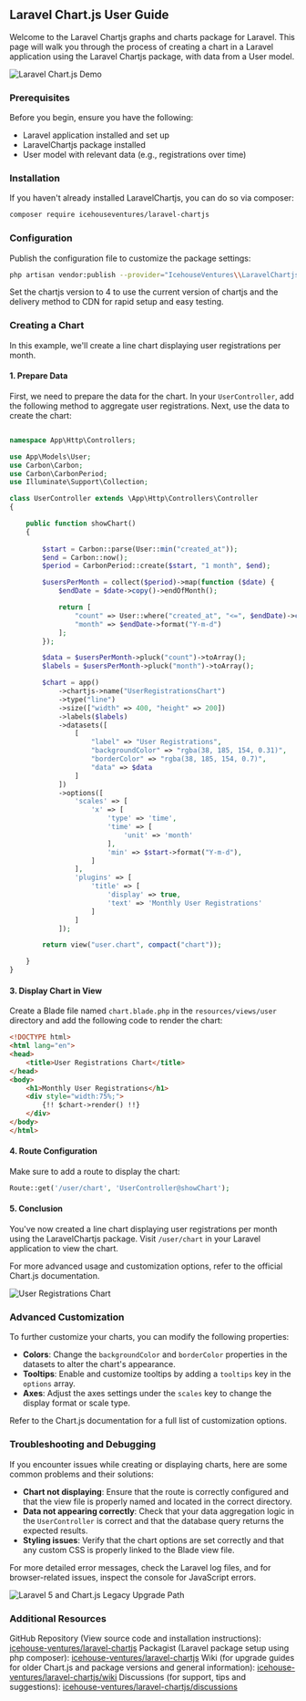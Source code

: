 ## Laravel Chart.js User Guide

Welcome to the Laravel Chartjs graphs and charts package for Laravel. This page will walk you through the process of creating a chart in a Laravel application using the Laravel Chartjs package, with data from a User model.

![Laravel Chart.js Demo](/docs/images/laravel-8-welcome.png)

### Prerequisites

Before you begin, ensure you have the following:

- Laravel application installed and set up
- LaravelChartjs package installed
- User model with relevant data (e.g., registrations over time)

### Installation

If you haven't already installed LaravelChartjs, you can do so via composer:

```bash
composer require icehouseventures/laravel-chartjs
```

### Configuration

Publish the configuration file to customize the package settings:

```bash
php artisan vendor:publish --provider="IcehouseVentures\\LaravelChartjs\\ServiceProvider"
```

Set the chartjs version to 4 to use the current version of chartjs and the delivery method to CDN for rapid setup and easy testing.

### Creating a Chart

In this example, we'll create a line chart displaying user registrations per month.

#### 1. Prepare Data

First, we need to prepare the data for the chart. In your `UserController`, add the following method to aggregate user registrations. Next, use the data to create the chart:

```php

namespace App\Http\Controllers;

use App\Models\User;
use Carbon\Carbon;
use Carbon\CarbonPeriod;
use Illuminate\Support\Collection;

class UserController extends \App\Http\Controllers\Controller
{

    public function showChart()
    {
    
        $start = Carbon::parse(User::min("created_at"));
        $end = Carbon::now();
        $period = CarbonPeriod::create($start, "1 month", $end);

        $usersPerMonth = collect($period)->map(function ($date) {
            $endDate = $date->copy()->endOfMonth();

            return [
                "count" => User::where("created_at", "<=", $endDate)->count(),
                "month" => $endDate->format("Y-m-d")
            ];
        });

        $data = $usersPerMonth->pluck("count")->toArray();
        $labels = $usersPerMonth->pluck("month")->toArray();

        $chart = app()
            ->chartjs->name("UserRegistrationsChart")
            ->type("line")
            ->size(["width" => 400, "height" => 200])
            ->labels($labels)
            ->datasets([
                [
                    "label" => "User Registrations",
                    "backgroundColor" => "rgba(38, 185, 154, 0.31)",
                    "borderColor" => "rgba(38, 185, 154, 0.7)",
                    "data" => $data
                ]
            ])
            ->options([
                'scales' => [
                    'x' => [
                        'type' => 'time',
                        'time' => [
                            'unit' => 'month'
                        ],
                        'min' => $start->format("Y-m-d"),
                    ]
                ],
                'plugins' => [
                    'title' => [
                        'display' => true,
                        'text' => 'Monthly User Registrations'
                    ]
                ]
            ]);

        return view("user.chart", compact("chart"));

    }
}
```

#### 3. Display Chart in View

Create a Blade file named `chart.blade.php` in the `resources/views/user` directory and add the following code to render the chart:

```html
<!DOCTYPE html>
<html lang="en">
<head>
    <title>User Registrations Chart</title>
</head>
<body>
    <h1>Monthly User Registrations</h1>
    <div style="width:75%;">
        {!! $chart->render() !!}
    </div>
</body>
</html>
```

#### 4. Route Configuration

Make sure to add a route to display the chart:

```php
Route::get('/user/chart', 'UserController@showChart');
```

#### 5. Conclusion

You've now created a line chart displaying user registrations per month using the LaravelChartjs package. Visit `/user/chart` in your Laravel application to view the chart.

For more advanced usage and customization options, refer to the official Chart.js documentation.

![User Registrations Chart](/docs/images/laravel-demo-user-chart.png)

### Advanced Customization

To further customize your charts, you can modify the following properties:

- **Colors**: Change the `backgroundColor` and `borderColor` properties in the datasets to alter the chart's appearance.
- **Tooltips**: Enable and customize tooltips by adding a `tooltips` key in the `options` array.
- **Axes**: Adjust the axes settings under the `scales` key to change the display format or scale type.

Refer to the Chart.js documentation for a full list of customization options.

### Troubleshooting and Debugging

If you encounter issues while creating or displaying charts, here are some common problems and their solutions:

- **Chart not displaying**: Ensure that the route is correctly configured and that the view file is properly named and located in the correct directory.
- **Data not appearing correctly**: Check that your data aggregation logic in the `UserController` is correct and that the database query returns the expected results.
- **Styling issues**: Verify that the chart options are set correctly and that any custom CSS is properly linked to the Blade view file.

For more detailed error messages, check the Laravel log files, and for browser-related issues, inspect the console for JavaScript errors.

![Laravel 5 and Chart.js Legacy Upgrade Path](/docs/images/laravel-5-welcome.png)

### Additional Resources

GitHub Repository (View source code and installation instructions): [icehouse-ventures/laravel-chartjs](https://github.com/icehouse-ventures/laravel-chartjs)
Packagist (Laravel package setup using php composer): [icehouse-ventures/laravel-chartjs](https://packagist.org/packages/icehouse-ventures/laravel-chartjs)
Wiki (for upgrade guides for older Chart.js and package versions and general information): [icehouse-ventures/laravel-chartjs/wiki](https://github.com/icehouse-ventures/laravel-chartjs/wiki)
Discussions (for support, tips and suggestions): [icehouse-ventures/laravel-chartjs/discussions](https://github.com/icehouse-ventures/laravel-chartjs/discussions)
